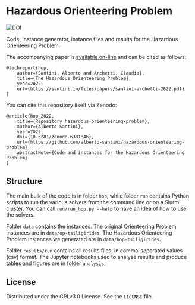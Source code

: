 # Hazardous Orienteering Problem

[![DOI](https://zenodo.org/badge/DOI/10.5281/zenodo.6381846.svg)](https://doi.org/10.5281/zenodo.6381846)

Code, instance generator, instance files and results for the Hazardous Orienteering Problem.

The accompanying paper is [available on-line](https://santini.in/files/papers/santini-archetti-2022.pdf) and can be cited as follows:

```
@techreport{hop,
    author={Santini, Alberto and Archetti, Claudia},
    title={The Hazardous Orienteering Problem},
    year=2022,
    url={https://santini.in/files/papers/santini-archetti-2022.pdf}
}
```

You can cite this repository itself via Zenodo:

```
@article{hop_2022,
    title={Repository hazardous-orienteering-problem},
    author={Alberto Santini},
    year=2022,
    doi={10.5281/zenodo.6381846},
    url={https://github.com/alberto-santini/hazardous-orienteering-problem},
    abstractNote={Code and instances for the Hazardous Orienteering Problem}
}
```

## Structure

The main bulk of the code is in folder `hop`, while folder `run` contains Python scripts to run the various solvers from the command line or on a Slurm cluster.
You can call `run/run_hop.py --help` to have an idea of how to use the solvers.

Folder `data` contains the instances.
The original Orienteering Problem instances are in `data/op-tsiligirides`.
The Hazardous Orienteering Problem instances we generated are in `data/hop-tsiligirides`.

Folder `results/run` contains all results files, in comma-separated values (csv) format.
The Jupyter notebooks used to analyse results and produce tables and figures are in folder `analysis`.

## License

Distributed under the GPLv3.0 License. See the `LICENSE` file.
